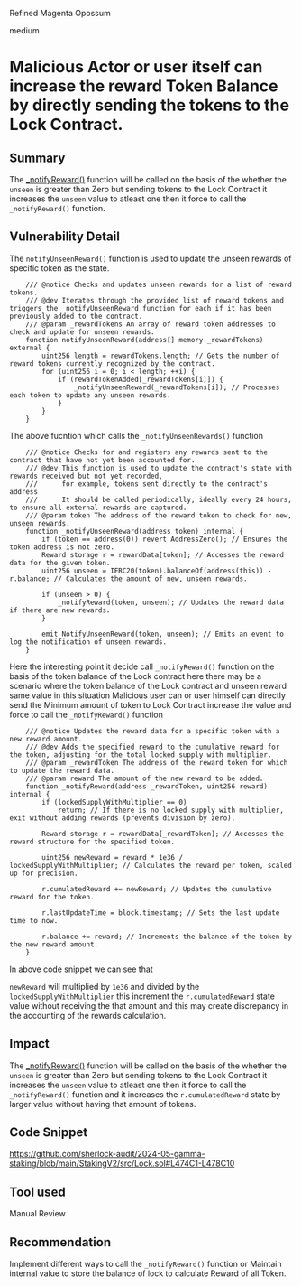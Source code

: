 Refined Magenta Opossum

medium

# Malicious Actor or user itself can increase the reward Token Balance by directly sending the tokens to the Lock Contract.

## Summary
The [_notifyReward()](https://github.com/sherlock-audit/2024-05-gamma-staking/blob/main/StakingV2/src/Lock.sol#L477) function will be called on the basis of the whether the `unseen` is greater than Zero but sending tokens to the Lock Contract it increases the `unseen` value to atleast one then it force to call the `_notifyReward()` function.

## Vulnerability Detail
The `notifyUnseenReward()` function is used to update the unseen rewards of specific token as the state.

```solidity
    /// @notice Checks and updates unseen rewards for a list of reward tokens.
    /// @dev Iterates through the provided list of reward tokens and triggers the _notifyUnseenReward function for each if it has been previously added to the contract.
    /// @param _rewardTokens An array of reward token addresses to check and update for unseen rewards.
    function notifyUnseenReward(address[] memory _rewardTokens) external {
        uint256 length = rewardTokens.length; // Gets the number of reward tokens currently recognized by the contract.
        for (uint256 i = 0; i < length; ++i) {
            if (rewardTokenAdded[_rewardTokens[i]]) {
                _notifyUnseenReward(_rewardTokens[i]); // Processes each token to update any unseen rewards.
            }
        }
    }
```

The above fucntion which calls the `_notifyUnseenRewards()` function 
```solidity
    /// @notice Checks for and registers any rewards sent to the contract that have not yet been accounted for.
    /// @dev This function is used to update the contract's state with rewards received but not yet recorded,
    ///      for example, tokens sent directly to the contract's address
    ///      It should be called periodically, ideally every 24 hours, to ensure all external rewards are captured.
    /// @param token The address of the reward token to check for new, unseen rewards.
    function _notifyUnseenReward(address token) internal {
        if (token == address(0)) revert AddressZero(); // Ensures the token address is not zero.
        Reward storage r = rewardData[token]; // Accesses the reward data for the given token.
        uint256 unseen = IERC20(token).balanceOf(address(this)) - r.balance; // Calculates the amount of new, unseen rewards.

        if (unseen > 0) {
            _notifyReward(token, unseen); // Updates the reward data if there are new rewards.
        }

        emit NotifyUnseenReward(token, unseen); // Emits an event to log the notification of unseen rewards.
    }
```
Here the interesting point it decide call `_notifyReward()` function on the basis of the token balance of the Lock contract here there may be a scenario where the token balance of the Lock contract and unseen reward same value in this situation Malicious user can or user himself can directly send the Minimum amount of token to Lock Contract increase the value and force to call the  `_notifyReward()` function 

```solidity
    /// @notice Updates the reward data for a specific token with a new reward amount.
    /// @dev Adds the specified reward to the cumulative reward for the token, adjusting for the total locked supply with multiplier.
    /// @param _rewardToken The address of the reward token for which to update the reward data.
    /// @param reward The amount of the new reward to be added.
    function _notifyReward(address _rewardToken, uint256 reward) internal {
        if (lockedSupplyWithMultiplier == 0)
            return; // If there is no locked supply with multiplier, exit without adding rewards (prevents division by zero).

        Reward storage r = rewardData[_rewardToken]; // Accesses the reward structure for the specified token.

        uint256 newReward = reward * 1e36 / lockedSupplyWithMultiplier; // Calculates the reward per token, scaled up for precision.

        r.cumulatedReward += newReward; // Updates the cumulative reward for the token.

        r.lastUpdateTime = block.timestamp; // Sets the last update time to now.

        r.balance += reward; // Increments the balance of the token by the new reward amount.
    }
```

In above code snippet we can see that 

`newReward` will multiplied by `1e36` and divided by the `lockedSupplyWithMultiplier` this increment the `r.cumulatedReward` state value without receiving the that amount and this may create discrepancy in the accounting of the rewards calculation.

## Impact
The [_notifyReward()](https://github.com/sherlock-audit/2024-05-gamma-staking/blob/main/StakingV2/src/Lock.sol#L477) function will be called on the basis of the whether the `unseen` is greater than Zero but sending tokens to the Lock Contract it increases the `unseen` value to atleast one then it force to call the `_notifyReward()` function and it increases the `r.cumulatedReward` state by larger value without having that amount of tokens.

## Code Snippet
https://github.com/sherlock-audit/2024-05-gamma-staking/blob/main/StakingV2/src/Lock.sol#L474C1-L478C10


## Tool used
Manual Review

## Recommendation
Implement different  ways to call the `_notifyReward()` function or Maintain internal value to store the balance of lock to calculate Reward of all Token.
